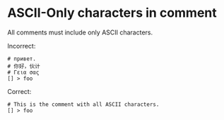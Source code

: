 # ASCII-Only characters in comment

All comments must include only ASCII characters.

Incorrect:

```eo
# привет.
# 你好，伙计
# Γεια σας
[] > foo
```

Correct:

```eo
# This is the comment with all ASCII characters.
[] > foo
```

